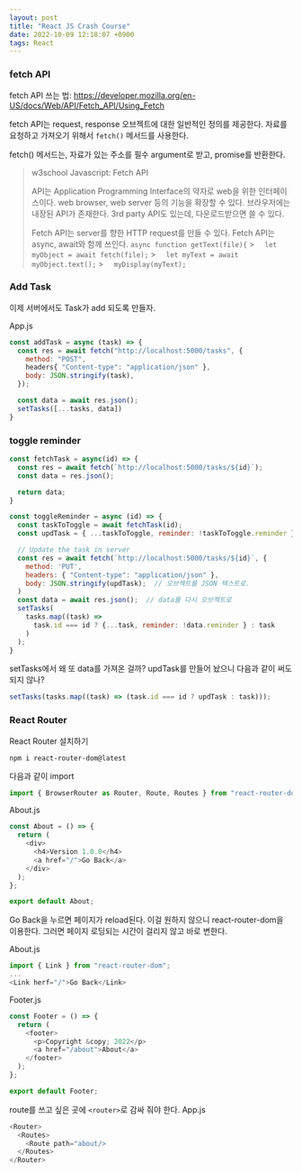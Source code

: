 ```yaml
---
layout: post
title: "React JS Crash Course"
date: 2022-10-09 12:18:07 +0900
tags: React
---
```


### fetch API

fetch API 쓰는 법: https://developer.mozilla.org/en-US/docs/Web/API/Fetch_API/Using_Fetch

fetch API는 request, response 오브젝트에 대한 일반적인 정의를 제공한다. 자료를 요청하고 가져오기 위해서 `fetch()` 메서드를 사용한다.

fetch() 메서드는, 자료가 있는 주소를 필수 argument로 받고, promise를 반환한다.

> w3school Javascript: Fetch API
>
> API는 Application Programming Interface의 약자로 web을 위한 인터페이스이다. web browser, web server 등의 기능을 확장할 수 있다. 브라우저에는 내장된 API가 존재한다. 3rd party API도 있는데, 다운로드받으면 쓸 수 있다.
>
> Fetch API는 server를 향한 HTTP request를 만들 수 있다. Fetch API는 async, await와 함께 쓰인다.
> `async function getText(file){` > `  let myObject = await fetch(file);` > `  let myText = await myObject.text();` > `  myDisplay(myText);`

### Add Task

이제 서버에서도 Task가 add 되도록 만들자.

App.js

```js
const addTask = async (task) => {
  const res = await fetch("http://localhost:5000/tasks", {
    method: "POST",
    headers{ "Content-type": "application/json" },
    body: JSON.stringify(task),
  });

  const data = await res.json();
  setTasks([...tasks, data])
}
```

### toggle reminder

```js
const fetchTask = async(id) => {
  const res = await fetch(`http://localhost:5000/tasks/${id}`);
  const data = res.json();

  return data;
}

const toggleReminder = async (id) => {
  const taskToToggle = await fetchTask(id);
  const updTask = { ...taskToToggle, reminder: !taskToToggle.reminder };

  // Update the task in server
  const res = await fetch(`http://localhost:5000/tasks/${id}`, {
    method: 'PUT',
    headers: { "Content-type": "application/json" },
    body: JSON.stringify(updTask);  // 오브젝트를 JSON 텍스트로.
  )
  const data = await res.json();  // data를 다시 오브젝트로
  setTasks(
    tasks.map((task) =>
      task.id === id ? {...task, reminder: !data.reminder } : task
    )
  );
}
```

setTasks에서 왜 또 data를 가져온 걸까? updTask를 만들어 놨으니 다음과 같이 써도 되지 않나?

```js
setTasks(tasks.map((task) => (task.id === id ? updTask : task)));
```

### React Router

React Router 설치하기

`npm i react-router-dom@latest`

다음과 같이 import

```js
import { BrowserRouter as Router, Route, Routes } from "react-router-dom";
```

About.js

```js
const About = () => {
  return (
    <div>
      <h4>Version 1.0.0</h4>
      <a href="/">Go Back</a>
    </div>
  );
};

export default About;
```

Go Back을 누르면 페이지가 reload된다. 이걸 원하지 않으니 react-router-dom을 이용한다. 그러면 페이지 로딩되는 시간이 걸리지 않고 바로 변한다.

About.js

```js
import { Link } from "react-router-dom";
...
<Link herf="/">Go Back</Link>
```

Footer.js

```js
const Footer = () => {
  return (
    <footer>
      <p>Copyright &copy; 2022</p>
      <a href="/about">About</a>
    </footer>
  );
};

export default Footer;
```

route를 쓰고 싶은 곳에 `<router>`로 감싸 줘야 한다.
App.js

```js
<Router>
  <Routes>
    <Route path="about/>
  </Routes>
</Router>
```
